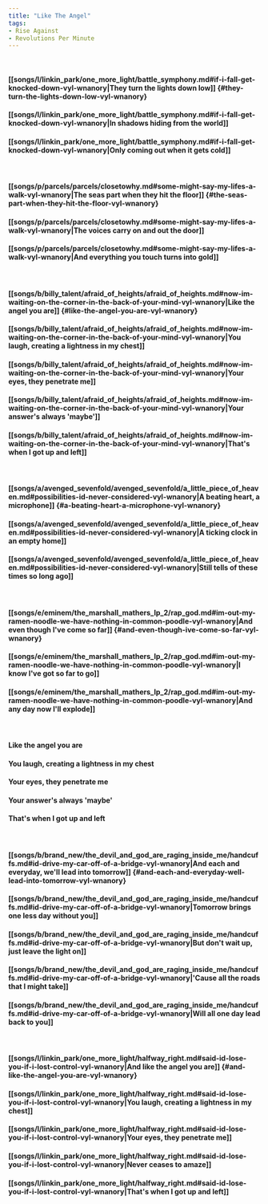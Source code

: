 ```yaml
---
title: "Like The Angel"
tags:
- Rise Against
- Revolutions Per Minute
---
```

&nbsp;
#### [[songs/l/linkin_park/one_more_light/battle_symphony.md#if-i-fall-get-knocked-down-vyl-wnanory|They turn the lights down low]] {#they-turn-the-lights-down-low-vyl-wnanory}
#### [[songs/l/linkin_park/one_more_light/battle_symphony.md#if-i-fall-get-knocked-down-vyl-wnanory|In shadows hiding from the world]]
#### [[songs/l/linkin_park/one_more_light/battle_symphony.md#if-i-fall-get-knocked-down-vyl-wnanory|Only coming out when it gets cold]]
&nbsp;
#### [[songs/p/parcels/parcels/closetowhy.md#some-might-say-my-lifes-a-walk-vyl-wnanory|The seas part when they hit the floor]] {#the-seas-part-when-they-hit-the-floor-vyl-wnanory}
#### [[songs/p/parcels/parcels/closetowhy.md#some-might-say-my-lifes-a-walk-vyl-wnanory|The voices carry on and out the door]]
#### [[songs/p/parcels/parcels/closetowhy.md#some-might-say-my-lifes-a-walk-vyl-wnanory|And everything you touch turns into gold]]
&nbsp;
#### [[songs/b/billy_talent/afraid_of_heights/afraid_of_heights.md#now-im-waiting-on-the-corner-in-the-back-of-your-mind-vyl-wnanory|Like the angel you are]] {#like-the-angel-you-are-vyl-wnanory}
#### [[songs/b/billy_talent/afraid_of_heights/afraid_of_heights.md#now-im-waiting-on-the-corner-in-the-back-of-your-mind-vyl-wnanory|You laugh, creating a lightness in my chest]]
#### [[songs/b/billy_talent/afraid_of_heights/afraid_of_heights.md#now-im-waiting-on-the-corner-in-the-back-of-your-mind-vyl-wnanory|Your eyes, they penetrate me]]
#### [[songs/b/billy_talent/afraid_of_heights/afraid_of_heights.md#now-im-waiting-on-the-corner-in-the-back-of-your-mind-vyl-wnanory|Your answer's always 'maybe']]
#### [[songs/b/billy_talent/afraid_of_heights/afraid_of_heights.md#now-im-waiting-on-the-corner-in-the-back-of-your-mind-vyl-wnanory|That's when I got up and left]]
&nbsp;
#### [[songs/a/avenged_sevenfold/avenged_sevenfold/a_little_piece_of_heaven.md#possibilities-id-never-considered-vyl-wnanory|A beating heart, a microphone]] {#a-beating-heart-a-microphone-vyl-wnanory}
#### [[songs/a/avenged_sevenfold/avenged_sevenfold/a_little_piece_of_heaven.md#possibilities-id-never-considered-vyl-wnanory|A ticking clock in an empty home]]
#### [[songs/a/avenged_sevenfold/avenged_sevenfold/a_little_piece_of_heaven.md#possibilities-id-never-considered-vyl-wnanory|Still tells of these times so long ago]]
&nbsp;
#### [[songs/e/eminem/the_marshall_mathers_lp_2/rap_god.md#im-out-my-ramen-noodle-we-have-nothing-in-common-poodle-vyl-wnanory|And even though I've come so far]] {#and-even-though-ive-come-so-far-vyl-wnanory}
#### [[songs/e/eminem/the_marshall_mathers_lp_2/rap_god.md#im-out-my-ramen-noodle-we-have-nothing-in-common-poodle-vyl-wnanory|I know I've got so far to go]]
#### [[songs/e/eminem/the_marshall_mathers_lp_2/rap_god.md#im-out-my-ramen-noodle-we-have-nothing-in-common-poodle-vyl-wnanory|And any day now I'll explode]]
&nbsp;
#### Like the angel you are
#### You laugh, creating a lightness in my chest
#### Your eyes, they penetrate me
#### Your answer's always 'maybe'
#### That's when I got up and left
&nbsp;
#### [[songs/b/brand_new/the_devil_and_god_are_raging_inside_me/handcuffs.md#id-drive-my-car-off-of-a-bridge-vyl-wnanory|And each and everyday, we'll lead into tomorrow]] {#and-each-and-everyday-well-lead-into-tomorrow-vyl-wnanory}
#### [[songs/b/brand_new/the_devil_and_god_are_raging_inside_me/handcuffs.md#id-drive-my-car-off-of-a-bridge-vyl-wnanory|Tomorrow brings one less day without you]]
#### [[songs/b/brand_new/the_devil_and_god_are_raging_inside_me/handcuffs.md#id-drive-my-car-off-of-a-bridge-vyl-wnanory|But don't wait up, just leave the light on]]
#### [[songs/b/brand_new/the_devil_and_god_are_raging_inside_me/handcuffs.md#id-drive-my-car-off-of-a-bridge-vyl-wnanory|'Cause all the roads that I might take]]
#### [[songs/b/brand_new/the_devil_and_god_are_raging_inside_me/handcuffs.md#id-drive-my-car-off-of-a-bridge-vyl-wnanory|Will all one day lead back to you]]
&nbsp;
#### [[songs/l/linkin_park/one_more_light/halfway_right.md#said-id-lose-you-if-i-lost-control-vyl-wnanory|And like the angel you are]] {#and-like-the-angel-you-are-vyl-wnanory}
#### [[songs/l/linkin_park/one_more_light/halfway_right.md#said-id-lose-you-if-i-lost-control-vyl-wnanory|You laugh, creating a lightness in my chest]]
#### [[songs/l/linkin_park/one_more_light/halfway_right.md#said-id-lose-you-if-i-lost-control-vyl-wnanory|Your eyes, they penetrate me]]
#### [[songs/l/linkin_park/one_more_light/halfway_right.md#said-id-lose-you-if-i-lost-control-vyl-wnanory|Never ceases to amaze]]
#### [[songs/l/linkin_park/one_more_light/halfway_right.md#said-id-lose-you-if-i-lost-control-vyl-wnanory|That's when I got up and left]]
